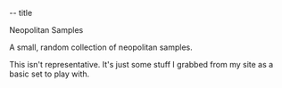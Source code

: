 -- title 

Neopolitan Samples

A small, random collection of neopolitan samples. 

This isn't representative. It's just some stuff
I grabbed from my site as a basic set to
play with. 


